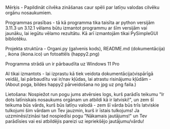 Mērķis -   Papildināt cilvēka zināšanas caur spēli par latīņu valodas cilvēku orgānu nosaukumiem.

Programmas prasības - tā kā programma tika taisīta ar python versijām 3.11.3 un 3.12.1 vēlams būtu izmantot programmu ar šīm versijām vai jaunāku, lai iegūtu vēlamo rezultātu. Kā arī izmantojām tikai PySimpleGUI bibliotēku.

Projekta struktūra - Organi.py (galvenis kods), README.md (dokumentācija) , ikona (ikona.ico) un fotoattēls (happy2.png)

Programma strādā un ir pārbaudīta uz Windows 11 Pro

AI tikai izmantots - lai izprastu kā tiek veidota dokumentācija(vispārīgā veidā), lai pārbaudītu vai ir/nav kļūdas, lai atrastu risinājumu kļūdām - (About poga, bildes happy2 pārveidošana no jpg uz png faila.) 

Lietošana:
Nospiežot run pogu jums atvērsies logs, kurš parādīs teikumu "Ir dots latīniskais nosaukums orgānam un atbildi kā ir latviski!", un zem šī teikuma būs vārds, kurš būs latīņu valodā - zem šī vārda būs trīs latviskie tulkojumi šim vārdam un Tev jauzmin, kurš ir īstais tulkojums!
Ja uzzminēsi/zināsi tad nospiedīsi pogu "Nākamais jautājums!" un Tev parādīsies vai esi atbildējis pareizi uz iepriekšējo jautājumu/vārdu!